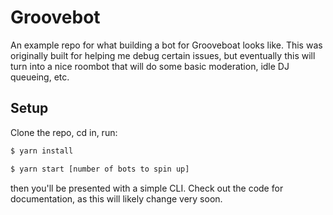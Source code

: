 # Groovebot
An example repo for what building a bot for Grooveboat looks like. This was
originally built for helping me debug certain issues, but eventually this will
turn into a nice roombot that will do some basic moderation, idle DJ queueing,
etc.

## Setup
Clone the repo, cd in, run:

```bash
$ yarn install
```

```bash
$ yarn start [number of bots to spin up]
```

then you'll be presented with a simple CLI. Check out the code for
documentation, as this will likely change very soon.

